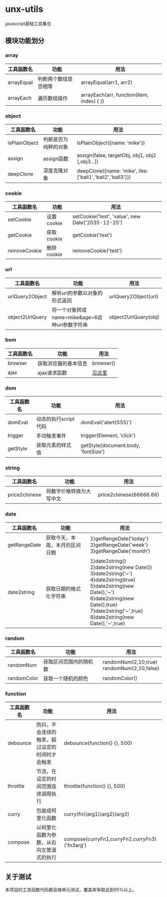 # unx-utils
javascript基础工具集合
## 模块功能划分
### array
|  工具函数名   | 功能  | 用法 |
|  ----  | ----  | ----  |
| arrayEqual  | 判断两个数组是否相等 | arrayEqual(arr1, arr2) |
| arrayEach  | 遍历数组操作 | arrayEach(arr, function(item, index) { })|
### object
|  工具函数名   | 功能  | 用法 |
|  ----  | ----  | ----  |
| isPlainObject  | 判断是否为纯粹的对象 | isPlainObject({name: 'mike'}) |
| assign  | assign函数 | assign(false, targetObj, obj1, obj2 [,obj3...]) |
| deepClone  | 深度克隆对象 | deepClone({name: 'mike', like: ['ball1','ball2','ball3']}) |
### cookie
|  工具函数名   | 功能  | 用法 |
|  ----  | ----  | ----  |
| setCookie  | 设置cookie | setCookie('test', 'value', new Date('2035-12-25') |
| getCookie  | 获取cookie | getCookie('test') |
| removeCookie  | 删除cookie | removeCookie('test') |
### url
|  工具函数名   | 功能  | 用法 |
|  ----  | ----  | ----  |
| urlQuery2Object  | 解析url的参数以对象的形式返回 | urlQuery2Object(url) |
| object2UrlQuery  | 将一个对象转成name=mike&age=6这种url参数字符串 | object2UrlQuery(obj) |
### bom
|  工具函数名   | 功能  | 用法 |
|  ----  | ----  | ----  |
| browser  | 获取浏览器的基本信息 | browser() |
| ajax  | ajax请求函数 | [见这里](https://github.com/jinux7/jinux-ajax/tree/master/public/test) |
### dom
|  工具函数名   | 功能  | 用法 |
|  ----  | ----  | ----  |
| domEval  | 动态的执行script代码 | domEval('alert(555)') |
| trigger  | 手动触发事件 | trigger(Element, 'click') |
| getStyle  | 获取元素的样式值 | getStyle(document.body, 'fontSize') |
### string
|  工具函数名   | 功能  | 用法 |
|  ----  | ----  | ----  |
| price2chinese  | 将数字价格转换为大写中文 | price2chinese(66666.66) |
### date
|  工具函数名   | 功能  | 用法 |
|  ----  | ----  | ----  |
| getRangeDate  | 获取今天，本周，本月的区间日期 | 1)getRangeDate('today')<br/>2)getRangeDate('week')<br/>3)getRangeDate('month')<br/> |
| date2string  | 获取日期的格式化字符串 | 1)date2string()<br/>2)date2string(new Date())<br/>3)date2string('\~')<br/>4)date2string(true)<br/>5)date2string(new Date(),'\~')<br/>6)date2string(new Date(),true)<br/>7)date2string('\~',true)<br/>8)date2string(new Date(),'\~',true) |
### random
|  工具函数名   | 功能  | 用法 |
|  ----  | ----  | ----  |
| randomNum  | 获取区间范围内的随机数 | randomNum(2,10,true)<br/>randomNum(2,10,false) |
| randomColor  | 获取一个随机的颜色 | randomColor() |
### function
|  工具函数名   | 功能  | 用法 |
|  ----  | ----  | ----  |
| debounce  | 防抖，不会连续的触发，超过设定的时间时才会触发 | debounce(function() {}, 500) |
| throttle  | 节流，在设定的时间范围连续调用执行 | throttle(function() {}, 500) |
| curry  | 包装成柯里化函数 | curry(fn)(arg1)(arg2)(arg3) |
| compose  | 以柯里化函数为参数，从右向左管道式的执行 | compose(curryFn1,curryFn2,curryFn3)('fn3arg') |
## 关于测试
本项目的工具函数代码都会做单元测试，覆盖率争取达到95%以上。 


